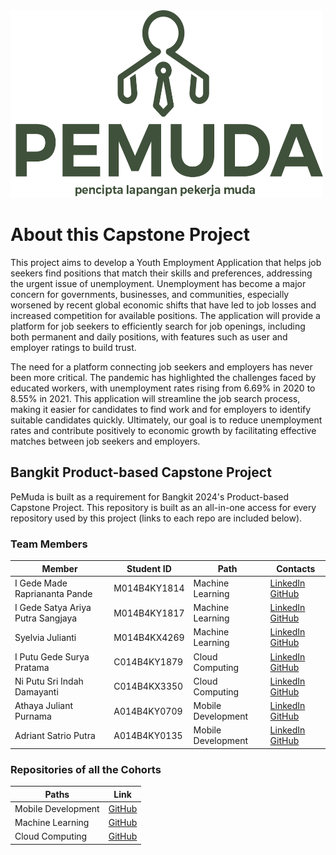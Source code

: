 <img src="./assets/PeMuda.png" alt="Deskripsi Gambar" width="500" height="300" >

# About this Capstone Project

This project aims to develop a Youth Employment Application that helps job seekers find positions that match their skills and preferences, addressing the urgent issue of unemployment. Unemployment has become a major concern for governments, businesses, and communities, especially worsened by recent global economic shifts that have led to job losses and increased competition for available positions. The application will provide a platform for job seekers to efficiently search for job openings, including both permanent and daily positions, with features such as user and employer ratings to build trust.


The need for a platform connecting job seekers and employers has never been more critical. The pandemic has highlighted the challenges faced by educated workers, with unemployment rates rising from 6.69% in 2020 to 8.55% in 2021. This application will streamline the job search process, making it easier for candidates to find work and for employers to identify suitable candidates quickly. Ultimately, our goal is to reduce unemployment rates and contribute positively to economic growth by facilitating effective matches between job seekers and employers.

## Bangkit Product-based Capstone Project

PeMuda is built as a requirement for Bangkit 2024's Product-based Capstone Project. This repository is built as an all-in-one access for every repository used by this project (links to each repo are included below).

### Team Members


| Member                        | Student ID      | Path                | Contacts                    |
|-------------------------------|-----------------|---------------------|-----------------------------|
| I Gede Made Rapriananta Pande | M014B4KY1814    | Machine Learning     | [LinkedIn](https://www.linkedin.com/)  [GitHub](https://github.com/MadRapz) |
| I Gede Satya Ariya Putra Sangjaya | M014B4KY1817 | Machine Learning     | [LinkedIn](https://www.linkedin.com/)  [GitHub](https://github.com/Satyaaps) |
| Syelvia Julianti             | M014B4KX4269    | Machine Learning     | [LinkedIn](https://www.linkedin.com/)  [GitHub](https://github.com/syelvia) |
| I Putu Gede Surya Pratama    | C014B4KY1879    | Cloud Computing      | [LinkedIn](https://www.linkedin.com/)  [GitHub](https://github.com/2205551032-Surya) |
| Ni Putu Sri Indah Damayanti   | C014B4KX3350    | Cloud Computing      | [LinkedIn](https://www.linkedin.com/)  [GitHub](https://github.com/IndahDamayanti) |
| Athaya Juliant Purnama       | A014B4KY0709    | Mobile Development   | [LinkedIn](https://www.linkedin.com/)  [GitHub](https://github.com/athayapurnama02) |
| Adriant Satrio Putra         | A014B4KY0135    | Mobile Development   | [LinkedIn](https://www.linkedin.com/)  [GitHub](https://github.com/adriant2) |


### Repositories of all the Cohorts

| Paths                | Link                        |
|----------------------|-----------------------------|
| Mobile Development    | [GitHub](https://github.com/) |
| Machine Learning      | [GitHub](https://github.com/) |
| Cloud Computing       | [GitHub](https://github.com/) |

